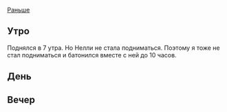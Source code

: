 [Раньше](2020.03.29.md)
## Утро
Поднялся в 7 утра. Но Нелли не стала подниматься. Поэтому я тоже не стал подниматься и батонился вместе с ней до 10 часов.
## День

## Вечер
